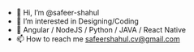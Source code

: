 - 👋 Hi, I’m @safeer-shahul
- 👀 I’m interested in Designing/Coding
- 🌱 Angular / NodeJS / Python / JAVA / React Native 
- 📫 How to reach me safeershahul.cv@gmail.com

<!---
safeer-shahul/safeer-shahul is a ✨ special ✨ repository because its `README.md` (this file) appears on your GitHub profile.
You can click the Preview link to take a look at your changes.
--->

